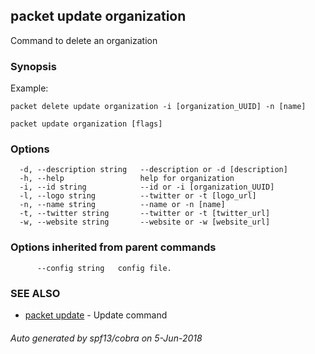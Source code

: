 ## packet update organization

Command to delete an organization

### Synopsis

Example:
	
	packet delete update organization -i [organization_UUID] -n [name]
	

```
packet update organization [flags]
```

### Options

```
  -d, --description string   --description or -d [description]
  -h, --help                 help for organization
  -i, --id string            --id or -i [organization_UUID]
  -l, --logo string          --twitter or -t [logo_url]
  -n, --name string          --name or -n [name]
  -t, --twitter string       --twitter or -t [twitter_url]
  -w, --website string       --website or -w [website_url]
```

### Options inherited from parent commands

```
      --config string   config file.
```

### SEE ALSO

* [packet update](packet_update.md)	 - Update command

###### Auto generated by spf13/cobra on 5-Jun-2018
